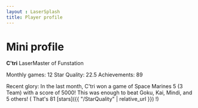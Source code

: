 ```yaml
---
layout : LaserSplash
title: Player profile
---
```



# Mini profile



**C'tri**
LaserMaster of Funstation 

Monthly games: 12
Star Quality: 22.5
Achievements: 89

Recent glory: In the last month, C'tri won a game of Space Marines 5 (3 Team) with a score of 5000!
This was enough to beat Goku, Kai, Mindi, and 5 others! 
( That's 81 [stars]({{ "/StarQuality" | relative_url }}) !)

<div class = "BusinessCard">
</div>
